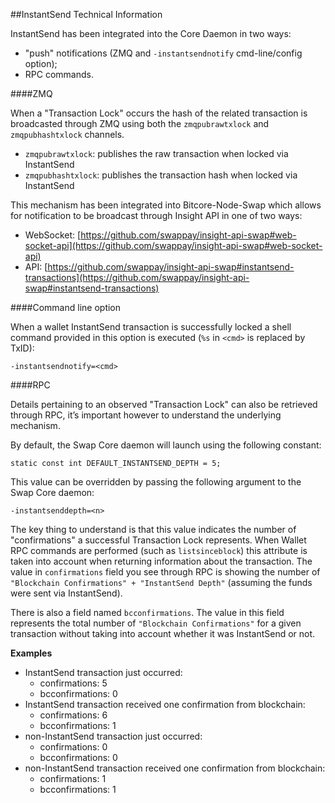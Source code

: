 ##InstantSend Technical Information

InstantSend has been integrated into the Core Daemon in two ways:
* "push" notifications (ZMQ and `-instantsendnotify` cmd-line/config option);
* RPC commands.

####ZMQ

When a "Transaction Lock" occurs the hash of the related transaction is broadcasted through ZMQ using both the `zmqpubrawtxlock` and `zmqpubhashtxlock` channels.

* `zmqpubrawtxlock`: publishes the raw transaction when locked via InstantSend
* `zmqpubhashtxlock`: publishes the transaction hash when locked via InstantSend

This mechanism has been integrated into Bitcore-Node-Swap which allows for notification to be broadcast through Insight API in one of two ways:
* WebSocket: [https://github.com/swappay/insight-api-swap#web-socket-api](https://github.com/swappay/insight-api-swap#web-socket-api) 
* API: [https://github.com/swappay/insight-api-swap#instantsend-transactions](https://github.com/swappay/insight-api-swap#instantsend-transactions) 

####Command line option

When a wallet InstantSend transaction is successfully locked a shell command provided in this option is executed (`%s` in `<cmd>` is replaced by TxID):

```
-instantsendnotify=<cmd>
```

####RPC

Details pertaining to an observed "Transaction Lock" can also be retrieved through RPC, it’s important however to understand the underlying mechanism.

By default, the Swap Core daemon will launch using the following constant:

```
static const int DEFAULT_INSTANTSEND_DEPTH = 5;
```

This value can be overridden by passing the following argument to the Swap Core daemon:

```
-instantsenddepth=<n>
```

The key thing to understand is that this value indicates the number of "confirmations" a successful Transaction Lock represents. When Wallet RPC commands are performed (such as `listsinceblock`) this attribute is taken into account when returning information about the transaction. The value in `confirmations` field you see through RPC is showing the number of `"Blockchain Confirmations" + "InstantSend Depth"` (assuming the funds were sent via InstantSend).

There is also a field named `bcconfirmations`. The value in this field represents the total number of `"Blockchain Confirmations"` for a given transaction without taking into account whether it was InstantSend or not.

**Examples**
* InstantSend transaction just occurred:
    * confirmations: 5
    * bcconfirmations: 0
* InstantSend transaction received one confirmation from blockchain:
    * confirmations: 6
    * bcconfirmations: 1
* non-InstantSend transaction just occurred:
    * confirmations: 0
    * bcconfirmations: 0
* non-InstantSend transaction received one confirmation from blockchain:
    * confirmations: 1
    * bcconfirmations: 1
